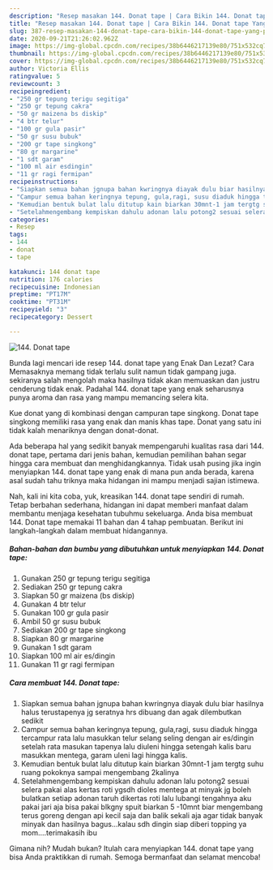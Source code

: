 ```yaml
---
description: "Resep masakan 144. Donat tape | Cara Bikin 144. Donat tape Yang Paling Enak"
title: "Resep masakan 144. Donat tape | Cara Bikin 144. Donat tape Yang Paling Enak"
slug: 387-resep-masakan-144-donat-tape-cara-bikin-144-donat-tape-yang-paling-enak
date: 2020-09-21T21:26:02.962Z
image: https://img-global.cpcdn.com/recipes/38b6446217139e80/751x532cq70/144-donat-tape-foto-resep-utama.jpg
thumbnail: https://img-global.cpcdn.com/recipes/38b6446217139e80/751x532cq70/144-donat-tape-foto-resep-utama.jpg
cover: https://img-global.cpcdn.com/recipes/38b6446217139e80/751x532cq70/144-donat-tape-foto-resep-utama.jpg
author: Victoria Ellis
ratingvalue: 5
reviewcount: 3
recipeingredient:
- "250 gr tepung terigu segitiga"
- "250 gr tepung cakra"
- "50 gr maizena bs diskip"
- "4 btr telur"
- "100 gr gula pasir"
- "50 gr susu bubuk"
- "200 gr tape singkong"
- "80 gr margarine"
- "1 sdt garam"
- "100 ml air esdingin"
- "11 gr ragi fermipan"
recipeinstructions:
- "Siapkan semua bahan jgnupa bahan kwringnya diayak dulu biar hasilnya halus terustapenya jg seratnya hrs dibuang dan agak dilembutkan sedikit"
- "Campur semua bahan keringnya tepung, gula,ragi, susu diaduk hingga tercampur rata lalu masukkan telur selang seling dengan air es/dingin setelah rata masukan tapenya lalu diuleni hingga setengah kalis baru masukkan mentega, garam uleni lagi hingga kalis."
- "Kemudian bentuk bulat lalu ditutup kain biarkan 30mnt-1 jam tergtg suhu ruang pokoknya sampai mengembang 2kalinya"
- "Setelahmengembang kempiskan dahulu adonan lalu potong2 sesuai selera pakai alas kertas roti ygsdh dioles mentega at minyak jg boleh bulatkan setiap adonan taruh dikertas roti lalu lubangi tengahnya aku pakai jari aja bisa pakai blkgny spuit biarkan 5 -10mnt biar mengembang terus goreng dengan api kecil saja dan balik sekali aja agar tidak banyak minyak dan hasilnya bagus...kalau sdh dingin siap diberi topping ya mom....terimakasih ibu"
categories:
- Resep
tags:
- 144
- donat
- tape

katakunci: 144 donat tape 
nutrition: 176 calories
recipecuisine: Indonesian
preptime: "PT17M"
cooktime: "PT31M"
recipeyield: "3"
recipecategory: Dessert

---
```



![144. Donat tape](https://img-global.cpcdn.com/recipes/38b6446217139e80/751x532cq70/144-donat-tape-foto-resep-utama.jpg)

Bunda lagi mencari ide resep 144. donat tape yang Enak Dan Lezat? Cara Memasaknya memang tidak terlalu sulit namun tidak gampang juga. sekiranya salah mengolah maka hasilnya tidak akan memuaskan dan justru cenderung tidak enak. Padahal 144. donat tape yang enak seharusnya punya aroma dan rasa yang mampu memancing selera kita.

Kue donat yang di kombinasi dengan campuran tape singkong. Donat tape singkong memiliki rasa yang enak dan manis khas tape. Donat yang satu ini tidak kalah menariknya dengan donat-donat.

Ada beberapa hal yang sedikit banyak mempengaruhi kualitas rasa dari 144. donat tape, pertama dari jenis bahan, kemudian pemilihan bahan segar hingga cara membuat dan menghidangkannya. Tidak usah pusing jika ingin menyiapkan 144. donat tape yang enak di mana pun anda berada, karena asal sudah tahu triknya maka hidangan ini mampu menjadi sajian istimewa.


Nah, kali ini kita coba, yuk, kreasikan 144. donat tape sendiri di rumah. Tetap berbahan sederhana, hidangan ini dapat memberi manfaat dalam membantu menjaga kesehatan tubuhmu sekeluarga. Anda bisa membuat 144. Donat tape memakai 11 bahan dan 4 tahap pembuatan. Berikut ini langkah-langkah dalam membuat hidangannya.

<!--inarticleads1-->

##### Bahan-bahan dan bumbu yang dibutuhkan untuk menyiapkan 144. Donat tape:

1. Gunakan 250 gr tepung terigu segitiga
1. Sediakan 250 gr tepung cakra
1. Siapkan 50 gr maizena (bs diskip)
1. Gunakan 4 btr telur
1. Gunakan 100 gr gula pasir
1. Ambil 50 gr susu bubuk
1. Sediakan 200 gr tape singkong
1. Siapkan 80 gr margarine
1. Gunakan 1 sdt garam
1. Siapkan 100 ml air es/dingin
1. Gunakan 11 gr ragi fermipan




<!--inarticleads2-->

##### Cara membuat 144. Donat tape:

1. Siapkan semua bahan jgnupa bahan kwringnya diayak dulu biar hasilnya halus terustapenya jg seratnya hrs dibuang dan agak dilembutkan sedikit
1. Campur semua bahan keringnya tepung, gula,ragi, susu diaduk hingga tercampur rata lalu masukkan telur selang seling dengan air es/dingin setelah rata masukan tapenya lalu diuleni hingga setengah kalis baru masukkan mentega, garam uleni lagi hingga kalis.
1. Kemudian bentuk bulat lalu ditutup kain biarkan 30mnt-1 jam tergtg suhu ruang pokoknya sampai mengembang 2kalinya
1. Setelahmengembang kempiskan dahulu adonan lalu potong2 sesuai selera pakai alas kertas roti ygsdh dioles mentega at minyak jg boleh bulatkan setiap adonan taruh dikertas roti lalu lubangi tengahnya aku pakai jari aja bisa pakai blkgny spuit biarkan 5 -10mnt biar mengembang terus goreng dengan api kecil saja dan balik sekali aja agar tidak banyak minyak dan hasilnya bagus...kalau sdh dingin siap diberi topping ya mom....terimakasih ibu




Gimana nih? Mudah bukan? Itulah cara menyiapkan 144. donat tape yang bisa Anda praktikkan di rumah. Semoga bermanfaat dan selamat mencoba!
